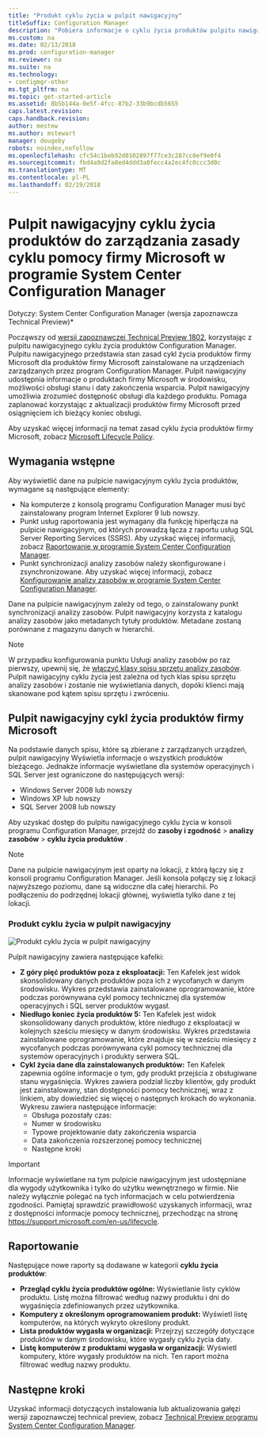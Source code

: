 ```yaml
---
title: "Produkt cyklu życia w pulpit nawigacyjny"
titleSuffix: Configuration Manager
description: "Pobiera informacje o cyklu życia produktów pulpitu nawigacyjnego w programie System Center Configuration Manager."
ms.custom: na
ms.date: 02/13/2018
ms.prod: configuration-manager
ms.reviewer: na
ms.suite: na
ms.technology:
- configmgr-other
ms.tgt_pltfrm: na
ms.topic: get-started-article
ms.assetid: 8b5b144a-0e5f-4fcc-87b2-33b9bcdb5655
caps.latest.revision: 
caps.handback.revision: 
author: mestew
ms.author: mstewart
manager: dougeby
robots: noindex,nofollow
ms.openlocfilehash: cfc54c1beb92d0102897f77ce3c287cc0ef9e0f4
ms.sourcegitcommit: fbd4a9d2fa8ed4ddd3a0fecc4a2ec4fc0ccc3d0c
ms.translationtype: MT
ms.contentlocale: pl-PL
ms.lasthandoff: 02/19/2018
---
```

# <a name="use-the-product-lifecycle-dashboard-to-manage-microsoft-lifecycle-policy-in-system-center-configuration-manager"></a>Pulpit nawigacyjny cyklu życia produktów do zarządzania zasady cyklu pomocy firmy Microsoft w programie System Center Configuration Manager

Dotyczy: System Center Configuration Manager (wersja zapoznawcza Technical Preview)*

Począwszy od [wersji zapoznawczej Technical Preview 1802](/sccm/core/get-started/capabilities-in-technical-preview-1802), korzystając z pulpitu nawigacyjnego cyklu życia produktów Configuration Manager. Pulpitu nawigacyjnego przedstawia stan zasad cykl życia produktów firmy Microsoft dla produktów firmy Microsoft zainstalowane na urządzeniach zarządzanych przez program Configuration Manager. Pulpit nawigacyjny udostępnia informacje o produktach firmy Microsoft w środowisku, możliwości obsługi stanu i daty zakończenia wsparcia. Pulpit nawigacyjny umożliwia zrozumieć dostępność obsługi dla każdego produktu. Pomaga zaplanować korzystając z aktualizacji produktów firmy Microsoft przed osiągnięciem ich bieżący koniec obsługi.  

Aby uzyskać więcej informacji na temat zasad cyklu życia produktów firmy Microsoft, zobacz [Microsoft Lifecycle Policy](https://support.microsoft.com/en-us/lifecycle).

## <a name="prerequisites"></a>Wymagania wstępne 

 Aby wyświetlić dane na pulpicie nawigacyjnym cyklu życia produktów, wymagane są następujące elementy: 
- Na komputerze z konsolą programu Configuration Manager musi być zainstalowany program Internet Explorer 9 lub nowszy. 
- Punkt usług raportowania jest wymagany dla funkcję hiperłącza na pulpicie nawigacyjnym, od których prowadzą łącza z raportu usług SQL Server Reporting Services (SSRS). Aby uzyskać więcej informacji, zobacz [Raportowanie w programie System Center Configuration Manager](/sccm/core/servers/manage/reporting). 
- Punkt synchronizacji analizy zasobów należy skonfigurowane i zsynchronizowane. Aby uzyskać więcej informacji, zobacz [Konfigurowanie analizy zasobów w programie System Center Configuration Manager](/sccm/core/clients/manage/asset-intelligence/configuring-asset-intelligence).

Dane na pulpicie nawigacyjnym zależy od tego, o zainstalowany punkt synchronizacji analizy zasobów. Pulpit nawigacyjny korzysta z katalogu analizy zasobów jako metadanych tytuły produktów. Metadane zostaną porównane z magazynu danych w hierarchii. 

>[!NOTE]
>W przypadku konfigurowania punktu Usługi analizy zasobów po raz pierwszy, upewnij się, że [włączyć klasy spisu sprzętu analizy zasobów](/sccm/core/clients/manage/asset-intelligence/configuring-asset-intelligence#BKMK_EnableAssetIntelligence). Pulpit nawigacyjny cyklu życia jest zależna od tych klas spisu sprzętu analizy zasobów i zostanie nie wyświetlania danych, dopóki klienci mają skanowane pod kątem spisu sprzętu i zwróceniu.  

## <a name="use-the-microsoft-product-lifecycle-dashboard"></a>Pulpit nawigacyjny cykl życia produktów firmy Microsoft

Na podstawie danych spisu, które są zbierane z zarządzanych urządzeń, pulpit nawigacyjny Wyświetla informacje o wszystkich produktów bieżącego. Jednakże informacje wyświetlane dla systemów operacyjnych i SQL Server jest ograniczone do następujących wersji:

- Windows Server 2008 lub nowszy
- Windows XP lub nowszy
- SQL Server 2008 lub nowszy

Aby uzyskać dostęp do pulpitu nawigacyjnego cyklu życia w konsoli programu Configuration Manager, przejdź do **zasoby i zgodność** > **analizy zasobów** > **cyklu życia produktów** .

>[!NOTE]
>Dane na pulpicie nawigacyjnym jest oparty na lokacji, z którą łączy się z konsoli programu Configuration Manager. Jeśli konsola połączy się z lokacji najwyższego poziomu, dane są widoczne dla całej hierarchii. Po podłączeniu do podrzędnej lokacji głównej, wyświetla tylko dane z tej lokacji.

### <a name="product-lifecycle-dashboard"></a>Produkt cyklu życia w pulpit nawigacyjny

![Produkt cyklu życia w pulpit nawigacyjny](/sccm/core/clients/manage/asset-intelligence/media/product-lifecycle-dashboard.png)

Pulpit nawigacyjny zawiera następujące kafelki: 
- **Z góry pięć produktów poza z eksploatacji:** Ten Kafelek jest widok skonsolidowany danych produktów poza ich z wycofanych w danym środowisku. Wykres przedstawia zainstalowane oprogramowanie, które podczas porównywana cykl pomocy technicznej dla systemów operacyjnych i SQL server produktów wygasł.  
- **Niedługo koniec życia produktów 5:** Ten Kafelek jest widok skonsolidowany danych produktów, które niedługo z eksploatacji w kolejnych sześciu miesięcy w danym środowisku. Wykres przedstawia zainstalowane oprogramowanie, które znajduje się w sześciu miesięcy z wycofanych podczas porównywana cykl pomocy technicznej dla systemów operacyjnych i produkty serwera SQL.
- **Cykl życia dane dla zainstalowanych produktów:** Ten Kafelek zapewnia ogólne informacje o tym, gdy produkt przejścia z obsługiwane stanu wygaśnięcia. Wykres zawiera podział liczby klientów, gdy produkt jest zainstalowany, stan dostępności pomocy technicznej, wraz z linkiem, aby dowiedzieć się więcej o następnych krokach do wykonania. Wykresu zawiera następujące informacje:     
    - Obsługa pozostały czas:
    - Numer w środowisku 
    - Typowe projektowanie daty zakończenia wsparcia
    - Data zakończenia rozszerzonej pomocy technicznej
    - Następne kroki 

>[!IMPORTANT]
>Informacje wyświetlane na tym pulpicie nawigacyjnym jest udostępniane dla wygody użytkownika i tylko do użytku wewnętrznego w firmie. Nie należy wyłącznie polegać na tych informacjach w celu potwierdzenia zgodności. Pamiętaj sprawdzić prawidłowość uzyskanych informacji, wraz z dostępności informacje pomocy technicznej, przechodząc na stronę https://support.microsoft.com/en-us/lifecycle.

## <a name="reporting"></a>Raportowanie
Następujące nowe raporty są dodawane w kategorii **cyklu życia produktów**:
- **Przegląd cyklu życia produktów ogólne:** Wyświetlanie listy cyklów produktu. Listę można filtrować według nazwy produktu i dni do wygaśnięcia zdefiniowanych przez użytkownika. 
- **Komputery z określonym oprogramowaniem produkt:** Wyświetl listę komputerów, na których wykryto określony produkt.
- **Lista produktów wygasła w organizacji:** Przejrzyj szczegóły dotyczące produktów w danym środowisku, które wygasły cyklu życia daty. 
- **Listę komputerów z produktami wygasła w organizacji:** Wyświetl komputery, które wygasły produktów na nich. Ten raport można filtrować według nazwy produktu.

## <a name="next-steps"></a>Następne kroki
Uzyskać informacji dotyczących instalowania lub aktualizowania gałęzi wersji zapoznawczej technical preview, zobacz [Technical Preview programu System Center Configuration Manager](/sccm/core/get-started/technical-preview).  


